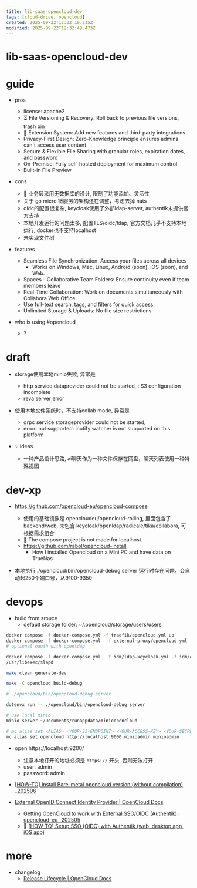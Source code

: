 ```yaml
---
title: lib-saas-opencloud-dev
tags: [cloud-drive, opencloud]
created: 2025-09-22T12:32:19.215Z
modified: 2025-09-22T12:32:49.473Z
---
```


# lib-saas-opencloud-dev

# guide

- pros
  - license: apache2
  - ⏳ File Versioning & Recovery: Roll back to previous file versions, trash bin
  - 🔌 Extension System: Add new features and third-party integrations.
  - Privacy-First Design: Zero-Knowledge principle ensures admins can't access user content.
  - Secure & Flexible File Sharing with granular roles, expiration dates, and password
  - On-Premise: Fully self-hosted deployment for maximum control.
  - Built-in File Preview

- cons
  - 🤔 业务层采用无数据库的设计, 限制了功能添加、灵活性
  - 关于 go micro 微服务的架构还在调整，考虑去掉 nats
  - oidc的配置很复杂, keycloak使用了外部ldap-server, authentik未提供官方支持
  - 本地开发运行的问题太多, 配置TLS/oidc/ldap, 官方文档几乎不支持本地运行, docker也不支持localhost
  - 未实现文件树

- features
  - Seamless File Synchronization: Access your files across all devices
    - Works on Windows, Mac, Linux, Android (soon), iOS (soon), and Web.
  - Spaces - Collaborative Team Folders: Ensure continuity even if team members leave
  - Real-Time Collaboration: Work on documents simultaneously with Collabora Web Office.
  - Use full-text search, tags, and filters for quick access.
  - Unlimited Storage & Uploads: No file size restrictions.

- who is using #opencloud
  - ?
# draft
- storage使用本地minio失败, 异常是 
  - http service dataprovider could not be started, : S3 configuration incomplete
  - reva server error

- 使用本地文件系统时，不支持collab mode, 异常是 
  - grpc service storageprovider could not be started, 
  - error: not supported: inotify watcher is not supported on this platform

- 💡 ideas
  - 一种产品设计思路, ai聊天作为一种文件保存在网盘，聊天列表使用一种特殊视图
# dev-xp
- https://github.com/opencloud-eu/opencloud-compose 
  - 使用的基础镜像是 opencloudeu/opencloud-rolling, 里面包含了backend/web, 未包含 keycloak/openldap/radicale/tika/collabora, 可根据需求组合
  - 🐛 The compose project is not made for localhost.
  - https://github.com/rabol/opencloud-install
    - How I installed Opencloud on a Mini PC and have data on TrueNas

- 本地执行 ./opencloud/bin/opencloud-debug server 运行时存在问题，会自动起250个端口号，从9100-9350
# devops
- build from srouce
  - default storage folder: ~/.opencloud/storage/users/users

```sh
docker compose -f docker-compose.yml -f traefik/opencloud.yml up 
docker compose -f docker-compose.yml  -f external-proxy/opencloud.yml   up 
# optional oauth with openldap

docker compose -f docker-compose.yml  -f idm/ldap-keycloak.yml -f idm/external-idp.yml  -f external-proxy/opencloud.yml -f external-proxy/keycloak.yml up -d
/usr/libexec/slapd 

make clean generate-dev

make -C opencloud build-debug

# ./opencloud/bin/opencloud-debug server

dotenvx run -- ./opencloud/bin/opencloud-debug server

```

```sh
# use local minio
minio server ~/Documents/runappdata/minioopencloud

# mc alias set <ALIAS> <YOUR-S3-ENDPOINT> <YOUR-ACCESS-KEY> <YOUR-SECRET-KEY> 
mc alias set opencloud http://localhost:9000 minioadmin minioadmin
```

- open https://localhost:9200/
  - 注意本地打开的地址必须是 `https://` 开头, 否则无法打开
  - user: admin
  - password: admin

- [[HOW-TO] Install Bare-metal opencloud version (without compilation)  _202506](https://github.com/orgs/opencloud-eu/discussions/1016)

- [External OpenID Connect Identity Provider | OpenCloud Docs](https://docs.opencloud.eu/docs/admin/configuration/authentication-and-user-management/external-idp/)
  - [Getting OpenCloud to work with External SSO/OIDC (Authentik) · opencloud-eu _202505](https://github.com/orgs/opencloud-eu/discussions/835)
  - 🌰 [[HOW-TO] Setup SSO (OIDC) with Authentik (web, desktop app, iOS app) ](https://github.com/orgs/opencloud-eu/discussions/1014)
# more
- changelog
  - [Release Lifecycle | OpenCloud Docs](https://docs.opencloud.eu/docs/admin/resources/lifecycle/)
